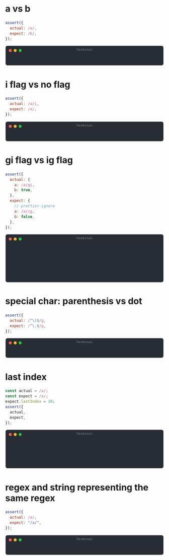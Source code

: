 # a vs b

```js
assert({
  actual: /a/,
  expect: /b/,
});
```

![img](<./regexp/a_vs_b.svg>)

# i flag vs no flag

```js
assert({
  actual: /a/i,
  expect: /a/,
});
```

![img](<./regexp/i_flag_vs_no_flag.svg>)

# gi flag vs ig flag

```js
assert({
  actual: {
    a: /a/gi,
    b: true,
  },
  expect: {
    // prettier-ignore
    a: /a/ig,
    b: false,
  },
});
```

![img](<./regexp/gi_flag_vs_ig_flag.svg>)

# special char: parenthesis vs dot

```js
assert({
  actual: /^\($/g,
  expect: /^\.$/g,
});
```

![img](<./regexp/special_char_parenthesis_vs_dot.svg>)

# last index

```js
const actual = /a/;
const expect = /a/;
expect.lastIndex = 10;
assert({
  actual,
  expect,
});
```

![img](<./regexp/last_index.svg>)

# regex and string representing the same regex

```js
assert({
  actual: /a/,
  expect: "/a/",
});
```

![img](<./regexp/regex_and_string_representing_the_same_regex.svg>)

